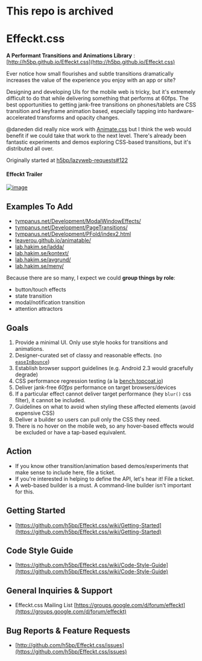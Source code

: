 # This repo is archived


Effeckt.css
===========


**A Performant Transitions and Animations Library** : [http://h5bp.github.io/Effeckt.css](http://h5bp.github.io/Effeckt.css)

Ever notice how small flourishes and subtle transitions dramatically increases the value of the experience you enjoy with an app or site?

Designing and developing UIs for the mobile web is tricky, but it's extremely difficult to do that while delivering something that performs at 60fps. The best opportunities to getting jank-free transitions on phones/tablets are CSS transition and keyframe animation based, especially tapping into hardware-accelerated transforms and opacity changes.

@daneden did really nice work with [Animate.css](http://daneden.me/animate/) but I think the web would benefit if we could take that work to the next level. There's already been fantastic experiments and demos exploring CSS-based transitions, but it's distributed all over.

Originally started at [h5bp/lazyweb-requests#122](https://github.com/h5bp/lazyweb-requests/issues/122)

#### Effeckt Trailer

<a href="http://youtu.be/Qc40YDFA4Bg">![image](https://f.cloud.github.com/assets/39191/725426/aa3af38c-e067-11e2-82e4-269086cb845d.png)</a>

## Examples To Add

* [tympanus.net/Development/ModalWindowEffects/](http://tympanus.net/Development/ModalWindowEffects/)
* [tympanus.net/Development/PageTransitions/](http://tympanus.net/Development/PageTransitions/)
* [tympanus.net/Development/PFold/index2.html](http://tympanus.net/Development/PFold/index2.html)
* [leaverou.github.io/animatable/](http://leaverou.github.io/animatable/)
* [lab.hakim.se/ladda/](http://lab.hakim.se/ladda/)
* [lab.hakim.se/kontext/](http://lab.hakim.se/kontext/)
* [lab.hakim.se/avgrund/](http://lab.hakim.se/avgrund/)
* [lab.hakim.se/meny/](http://lab.hakim.se/meny/)

Because there are so many, I expect we could **group things by role**:

* button/touch effects
* state transition
* modal/notification transition
* attention attractors

## Goals

1. Provide a minimal UI. Only use style hooks for transitions and animations.
1. Designer-curated set of classy and reasonable effects. (no [`easeInBounce`](http://easings.net/#easeInBounce))
1. Establish browser support guidelines (e.g. Android 2.3 would gracefully degrade)
1. CSS performance regression testing (a la [bench.topcoat.io](http://bench.topcoat.io))
1. Deliver jank-free *60fps* performance on target browsers/devices
1. If a particular effect cannot deliver target performance (hey `blur()` css filter), it cannot be included.
1. Guidelines on what to avoid when styling these affected elements (avoid expensive CSS)
1. Deliver a builder so users can pull only the CSS they need.
1. There is no hover on the mobile web, so any hover-based effects would be excluded or have a tap-based equivalent.

## Action

* If you know other transition/animation based demos/experiments that make sense to include here, file a ticket.
* If you're interested in helping to define the API, let's hear it! File a ticket.
* A web-based builder is a must. A command-line builder isn't important for this.

## Getting Started

- [https://github.com/h5bp/Effeckt.css/wiki/Getting-Started](https://github.com/h5bp/Effeckt.css/wiki/Getting-Started)

## Code Style Guide

- [https://github.com/h5bp/Effeckt.css/wiki/Code-Style-Guide](https://github.com/h5bp/Effeckt.css/wiki/Code-Style-Guide)

## General Inquiries & Support

- Effeckt.css Mailing List [https://groups.google.com/d/forum/effeckt](https://groups.google.com/d/forum/effeckt)

## Bug Reports & Feature Requests

- [http://github.com/h5bp/Effeckt.css/issues](https://github.com/h5bp/Effeckt.css/issues)
